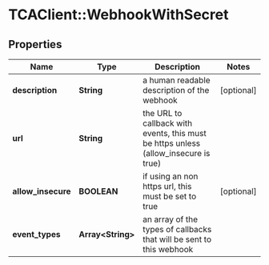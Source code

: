 # TCAClient::WebhookWithSecret

## Properties
Name | Type | Description | Notes
------------ | ------------- | ------------- | -------------
**description** | **String** | a human readable description of the webhook | [optional] 
**url** | **String** | the URL to callback with events, this must be https unless (allow_insecure is true) | 
**allow_insecure** | **BOOLEAN** | if using an non https url, this must be set to true | [optional] 
**event_types** | **Array&lt;String&gt;** | an array of the types of callbacks that will be sent to this webhook | 

